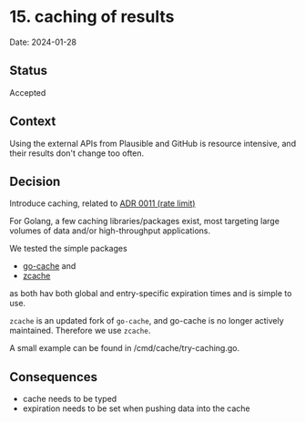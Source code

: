 # 15. caching of results

Date: 2024-01-28

## Status

Accepted

## Context

Using the external APIs from Plausible and GitHub is resource intensive, and their results don't change too often.

## Decision

Introduce caching, related to [ADR 0011 (rate limit)](./0011-rate-limiter-with-persistently-stored-last-query-time.md)

For Golang, a few caching libraries/packages exist, most targeting large volumes of data and/or high-throughput applications.

We tested the simple packages
* [go-cache](https://github.com/patrickmn/go-cache) and
* [zcache](https://github.com/arc242/zcache)

as both hav both global and entry-specific expiration times and is simple to use.

`zcache` is an updated fork of `go-cache`, and go-cache is no longer actively maintained. Therefore we use `zcache`.

A small example can be found in /cmd/cache/try-caching.go.

## Consequences

* cache needs to be typed
* expiration needs to be set when pushing data into the cache
